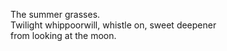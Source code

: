 The summer grasses.    
Twilight whippoorwill, whistle on, sweet deepener    
from looking at the moon.    

